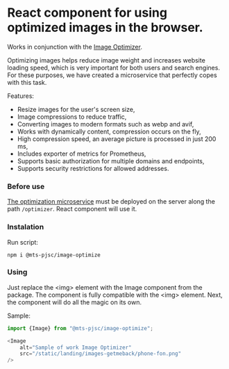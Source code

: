 # React component for using optimized images in the browser.

Works in conjunction with the [Image Optimizer](https://github.com/MobileTeleSystems/image-optimize).

Optimizing images helps reduce image weight and increases website loading speed, which is very important for both users and search engines. For these purposes, we have created a microservice that perfectly copes with this task.

Features:
- Resize images for the user's screen size,
- Image compressions to reduce traffic,
- Converting images to modern formats such as webp and avif,
- Works with dynamically content, compression occurs on the fly,
- High compression speed, an average picture is processed in just 200 ms,
- Includes exporter of metrics for Prometheus,
- Supports basic authorization for multiple domains and endpoints,
- Supports security restrictions for allowed addresses.

### Before use
[The optimization microservice](https://github.com/MobileTeleSystems/image-optimize) must be deployed on the server along the path `/optimizer`. React component will use it.

### Instalation
Run script:
```
npm i @mts-pjsc/image-optimize
```

### Using

Just replace the \<img\> element with the Image component from the package. The component is fully compatible with the \<img\> element. Next, the component will do all the magic on its own.

Sample:
```typescript
import {Image} from "@mts-pjsc/image-optimize";

<Image
    alt="Sample of work Image Optimizer"
    src="/static/landing/images-getmeback/phone-fon.png"
/>
```
